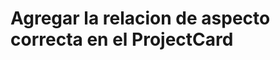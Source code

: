 
<!-- # El Link de navbar debe tener las propiedades del background-animated si esta seleccionado. -->
<!-- # El navbar de mobile no abre en el lugar correcto  -->
# Agregar la relacion de aspecto correcta en el ProjectCard
